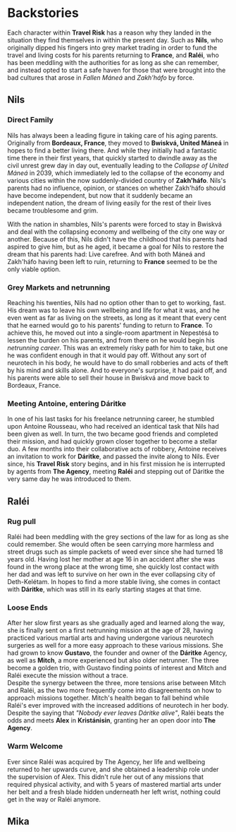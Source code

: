 # Backstories
Each character within **Travel Risk** has a reason why they landed in the situation they find themselves in within the present day. Such as **Nils**, who originally dipped his fingers into grey market trading in order to fund the travel and living costs for his parents returning to **France**, and **Raléi**, who has been meddling with the authorities for as long as she can remember, and instead opted to start a safe haven for those that were brought into the bad cultures that arose in *Fallen Máneá* and *Zakh'háfo* by force. 

## Nils
### Direct Family
Nils has always been a leading figure in taking care of his aging parents. Originally from **Bordeaux, France**, they moved to **Bwiskvá, United Máneá** in hopes to find a better living there. And while they initially had a fantastic time there in their first years, that quickly started to dwindle away as the civil unrest grew day in day out, eventually leading to the *Collapse of United Máneá* in 2039, which immediately led to the collapse of the economy and various cities within the now suddenly-divided country of **Zakh'háfo**. Nils's parents had no influence, opinion, or stances on whether Zakh'háfo should have become independent, but now that it suddenly became an independent nation, the dream of living easily for the rest of their lives became troublesome and grim. 

With the nation in shambles, Nils's parents were forced to stay in Bwiskvá and deal with the collapsing economy and wellbeing of the city one way or another. Because of this, Nils didn't have the childhood that his parents had aspired to give him, but as he aged, it became a goal for Nils to restore the dream that his parents had: Live carefree. And with both Máneá and Zakh'háfo having been left to ruin, returning to **France** seemed to be the only viable option.

### Grey Markets and netrunning
Reaching his twenties, Nils had no option other than to get to working, fast. His dream was to leave his own wellbeing and life for what it was, and he even went as far as living on the streets, as long as it meant that every cent that he earned would go to his parents' funding to return to **France**. To achieve this, he moved out into a single-room apartment in Nepestésá to lessen the burden on his parents, and from there on he would begin his *netrunning career*. This was an extremely risky path for him to take, but one he was confident enough in that it would pay off. Without any sort of neurotech in his body, he would have to do small robberies and acts of theft by his mind and skills alone. And to everyone's surprise, it had paid off, and his parents were able to sell their house in Bwiskvá and move back to Bordeaux, France.

### Meeting Antoine, entering Dáritke
In one of his last tasks for his freelance netrunning career, he stumbled upon Antoine Rousseau, who had received an identical task that Nils had been given as well. In turn, the two became good friends and completed their mission, and had quickly grown closer together to become a stellar duo. A few months into their collaborative acts of robbery, Antoine receives an invitation to work for **Dáritke**, and passed the invite along to Nils. Ever since, his **Travel Risk** story begins, and in his first mission he is interrupted by agents from **The Agency**, meeting **Raléi** and stepping out of Dáritke the very same day he was introduced to them. 

## Raléi
### Rug pull
Raléi had been meddling with the grey sections of the law for as long as she could remember. She would often be seen carrying more harmless and street drugs such as simple packets of weed ever since she had turned 18 years old. Having lost her mother at age 16 in an accident after she was found in the wrong place at the wrong time, she quickly lost contact with her dad and was left to survive on her own in the ever collapsing city of Deth-Kelétam. In hopes to find a more stable living, she comes in contact with **Dáritke**, which was still in its early starting stages at that time. 
### Loose Ends
After her slow first years as she gradually aged and learned along the way, she is finally sent on a first netrunning mission at the age of 28, having practiced various martial arts and having undergone various neurotech surgeries as well for a more easy approach to these various missions. She had grown to know **Gustavo**, the founder and owner of the **Dáritke** Agency, as well as **Mitch**, a more experienced but also older netrunner. The three become a golden trio, with Gustavo finding points of interest and Mitch and Raléi execute the mission without a trace. \
Despite the synergy between the three, more tensions arise between Mitch and Raléi, as the two more frequently come into disagreements on how to approach missions together. Mitch's health began to fall behind while Raléi's ever improved with the increased additions of neurotech in her body. Despite the saying that *"Nobody ever leaves Dáritke alive"*, Raléi beats the odds and meets **Alex** in **Kristánisin**, granting her an open door into **The Agency**.
### Warm Welcome 
Ever since Raléi was acquired by The Agency, her life and wellbeing returned to her upwards curve, and she obtained a leadership role under the supervision of Alex. This didn't rule her out of any missions that required physical activity, and with 5 years of mastered martial arts under her belt and a fresh blade hidden underneath her left wrist, nothing could get in the way or Raléi anymore. 

## Mika
